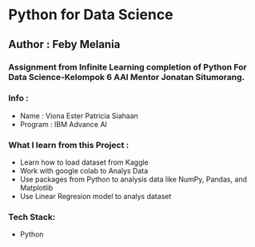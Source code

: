 # Python for Data Science

## Author : Feby Melania

### Assignment from Infinite Learning completion of Python For Data Science-Kelompok 6 AAI Mentor Jonatan Situmorang.

### Info :

- Name : Viona Ester Patricia Siahaan
- Program : IBM Advance AI

### What I learn from this Project :
- Learn how to load dataset from Kaggle
- Work with google colab to Analys Data
- Use packages from Python to analysis data like NumPy, Pandas, and Matplotlib
- Use Linear Regresion model to analys dataset
  

### Tech Stack:
- Python
